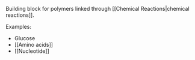 Building block for polymers linked through [[Chemical Reactions|chemical reactions]].

Examples:
- Glucose
- [[Amino acids]]
- [[Nucleotide]]